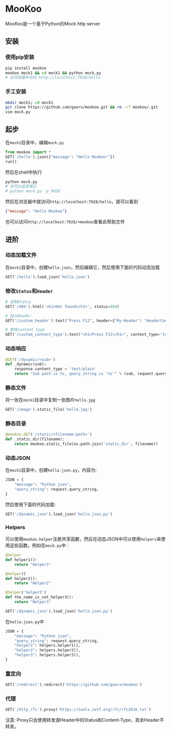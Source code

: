 # MooKoo

MooKoo是一个基于Python的Mock http server

## 安装

### 使用pip安装

``` bash
pip install mookoo
mookoo mock1 && cd mock1 && python mock.py
# 在浏览器中访问 http://localhost:7928/hello
```

### 手工安装

``` bash
mkdir mock1; cd mock1
git clone https://github.com/gaorx/mookoo.git && rm -rf mookoo/.git
vim mock.py
```

## 起步

在`mock1`目录中，编辑`mock.py`

``` python
from mookoo import *
GET('/hello').json({"message": "Hello MooKoo!"})
run()
```

然后在shell中执行

``` bash
python mock.py
# 也可以设定端口
# python mock.py -p 9928
```

然后在浏览器中就访问`http://localhost:7928/hello`，就可以看到

``` json
{"message": "Hello Mookoo"}
```

也可以访问`http://localhost:7928/+mookoo`查看此帮助文件



## 进阶

### 动态加载文件

在`mock1`目录中，创建`hello.json`，然后编辑它，然后使用下面的代码动态加载

``` python
GET('/hello').load_json('hello.json')
```

### 修改`Status`和`Header`

``` python
# 定制Status
GET('/404').html('<h1>Not found</h1>', status=404)

# 加入Header
GET('/custom_header').text("Press F12", header={"My-Header": "HeaderContent"})

# 修改content_type
GET('/custom_content_type').text("<h1>Press F12</h1>", content_type='text/html')
```

### 动态响应

``` python
@GET('/dynamic/<sub>')
def _dynamic(sub):
	response.content_type = 'text/plain'
    return "Sub path is %s, query_string is '%s'" % (sub, request.query_string)
```

### 静态文件

将一张在`mock1`目录中复制一张图片`hello.jpg`

``` python
GET('/image').static_file('hello.jpg')
```

### 静态目录

``` python
@mookoo.GET('/static/<filename:path>')
def _static_dir(filename):
    return mookoo.static_file(os.path.join('static_dir', filename))
```

### 动态JSON

在`mock1`目录中，创建`hello.json.py`，内容为:

``` python
JSON = {
	"message": "Python json",
    "query_string": request.query_string,
}
```

然后使用下面的代码加载:

``` python
GET('/dynamic_json').load_json('hello.json.py')
```

### Helpers

可以使用`mookoo.helper`注册共享函数，然后在动态JSON中可以使用`helpers`来使用这些函数。例如在`mock.py`中：

``` python
@helper
def helper1():
	return "Helper1"

@helper()
def helper2():
	return "Helper2"

@helper('helper3')
def the_name_is_not_helper3():
	return "Helper3"

GET('/dynamic_json').load_json('hello.json.py')
```

在`hello.json.py`中

``` python
JSON = {
	"message": "Python json",
    "query_string": request.query_string,
    "helper1": helpers.helper1(),
    "helper2": helpers.helper2(),
    "helper3": helpers.helper3(),
}
```

### 重定向

``` python
GET('/redirect').redirect('https://github.com/gaorx/mookoo')
```

### 代理

``` python
GET('/http_rfc').proxy('https://tools.ietf.org/rfc/rfc2616.txt')
```

注意: Proxy只会使用转发源Header中的Status和Content-Type，其余Header不转发。





